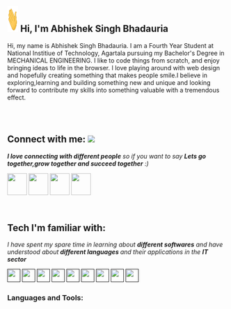 <h2><img src="https://raw.githubusercontent.com/ABSphreak/ABSphreak/master/gifs/Hi.gif" width="25px" width="50" height="60">  Hi, I'm Abhishek Singh Bhadauria</h2>


Hi, my name is Abhishek Singh Bhadauria. I am a Fourth Year Student at National Institiue of Technology, Agartala pursuing my Bachelor's Degree in MECHANICAL ENGINEERING. I like to code things from scratch, and enjoy bringing ideas to life in the browser. I love playing around with web design and hopefully creating something that makes people smile.I believe in exploring,learning and building something new and unique and looking forward to contribute my skills into something valuable with a tremendous effect.






## Connect with me: <img src="https://user-images.githubusercontent.com/53649201/99296951-8ef68900-286d-11eb-9bf3-fdb6cf13b585.gif" height="32px" style="padding-top: 50px;">
<em><b>I love connecting with different people</b> so if you want to say <b>Lets go together,grow together and succeed together</b> :)</em>

[<img src="https://img.icons8.com/clouds/2x/linkedin.png"  width="45" height="50"/>](https://www.linkedin.com/in/abhishek-singh-bhadauria-9297b9220/)
[<img src="https://img.icons8.com/clouds/2x/instagram-new--v2.png"  width="45" height="50"/>](https://www.instagram.com/abhish1bhadauria/?hl=en)
[<img src="https://img.icons8.com/clouds/2x/gmail.png"  width="45" height="50"/>](mailto:abhish1albodi@gmail.com)
[<img src="https://img.icons8.com/clouds/2x/apple-phone.png"  width="45" height="50"/>](8058818154)

<br />


## Tech I'm familiar with:

<em>I have spent my spare time in learning about <b>different softwares</b> and have understood about<b> different languages </b>and their applications in the <b>IT sector</b></em>

[<img src="https://img.icons8.com/fluency/2x/mysql-logo.png"  width="30" height="30"/>]()
[<img src="https://img.icons8.com/color/2x/python.png"  width="30" height="30"/>]()
[<img src="https://img.icons8.com/external-tal-revivo-shadow-tal-revivo/2x/external-cplusplus-a-general-purpose-descriptive-programming-computer-language-logo-shadow-tal-revivo.png"  width="30" height="30"/>]()
[<img src="https://img.icons8.com/color/2x/tableau-software.png"  width="30" height="30"/>]()
[<img src="https://img.icons8.com/external-flaticons-lineal-color-flat-icons/2x/external-html-mobile-app-development-flaticons-lineal-color-flat-icons-4.png"  width="30" height="30"/>]()
[<img src="https://img.icons8.com/external-flaticons-lineal-color-flat-icons/2x/external-css-mobile-app-development-flaticons-lineal-color-flat-icons-4.png"  width="30" height="30"/>]()
[<img src="https://img.icons8.com/color/2x/solidworks.png"  width="30" height="30"/>]()
[<img src="https://img.icons8.com/fluency/2x/javascript.png"  width="30" height="30"/>]()
[<img src="https://img.icons8.com/external-flatart-icons-outline-flatarticons/2x/external-html-programming-and-coding-flatart-icons-outline-flatarticons.png"  width="30" height="30"/>]()
<h3 align="left">Languages and Tools:</h3>
